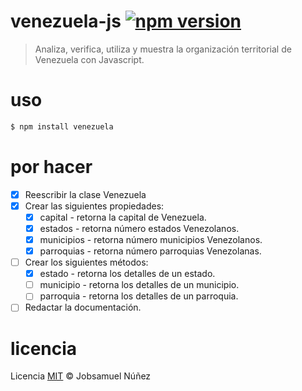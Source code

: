 # venezuela-js [![npm version](https://badge.fury.io/js/venezuela.svg)](http://badge.fury.io/js/venezuela)

> Analiza, verifica, utiliza y muestra la organización territorial de Venezuela con Javascript.

# uso

```bash
$ npm install venezuela
```

# por hacer

- [x] Reescribir la clase Venezuela
- [x] Crear las siguientes propiedades:
    - [x] capital - retorna la capital de Venezuela.
    - [x] estados - retorna número estados Venezolanos.
    - [x] municipios - retorna número municipios Venezolanos.
    - [x] parroquias - retorna número parroquias Venezolanas.
- [ ] Crear los siguientes métodos:
    - [x] estado - retorna los detalles de un estado.
    - [ ] municipio - retorna los detalles de un municipio.
    - [ ] parroquia - retorna los detalles de un parroquia.
- [ ] Redactar la documentación.

# licencia

Licencia [MIT](http://opensource.org/licenses/MIT) :copyright: Jobsamuel Núñez
